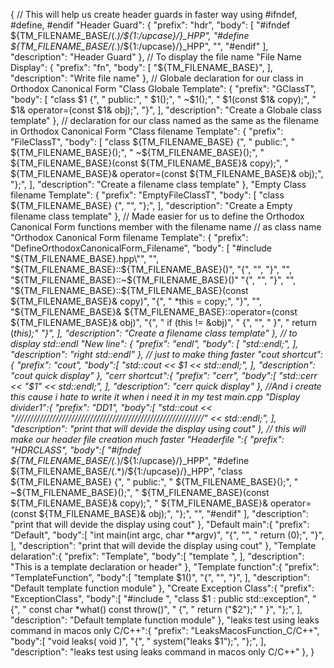 {
	// This will help us create header guards in faster way using #ifndef, #define, #endif
	"Header Guard": {
		"prefix": "hdr",
		"body": [
			"#ifndef ${TM_FILENAME_BASE/(.*)/${1:/upcase}/}_HPP",
			"#define ${TM_FILENAME_BASE/(.*)/${1:/upcase}/}_HPP",
			"",
			"#endif"
		],
		"description": "Header Guard"
	},
	// To display the file name
	"File Name Display": {
		"prefix": "fn",
		"body": [
			"${TM_FILENAME_BASE}",
		],
		"description": "Write file name"
	},
	// Globale declaration for our class in Orthodox Canonical Form
	"Class Globale Template": {
        "prefix": "GClassT",
        "body": [
            "class $1 {",
			"    public:",
            "    	$1();",
            "    	~$1();",
			"    	$1(const $1& copy);",
			"    	$1& operator=(const $1& obj);",
            "}",
        ],
        "description": "Create a Globale class template"
    },
	// declaration for our class named as the same as the filename in Orthodox Canonical Form
	"Class filename Template": {
        "prefix": "FileClassT",
        "body": [
            "class ${TM_FILENAME_BASE} {",
			"    public:",
            "    	${TM_FILENAME_BASE}();",
            "    	~${TM_FILENAME_BASE}();",
			"    	${TM_FILENAME_BASE}(const ${TM_FILENAME_BASE}& copy);",
			"    	${TM_FILENAME_BASE}& operator=(const ${TM_FILENAME_BASE}& obj);",
            "};",
        ],
        "description": "Create a filename class template"
    },
	"Empty Class filename Template": {
        "prefix": "EmptyFileClassT",
        "body": [
            "class ${TM_FILENAME_BASE} {",
			"",
            "};",
        ],
        "description": "Create a Empty filename class template"
    },
	// Made easier for us to define the Orthodox Canonical Form functions member with the filename name
	// as class name
	"Orthodox Canonical Form filename Template": {
        "prefix": "DefineOrthodoxCanonicalForm_Filename",
        "body": [
			"#include \"${TM_FILENAME_BASE}.hpp\"",
			"",
            "${TM_FILENAME_BASE}::${TM_FILENAME_BASE}()",
			"{",
			"",
			"}",
			"",
            "${TM_FILENAME_BASE}::~${TM_FILENAME_BASE}()"
			"{",
			"",
			"}",
			"",
			"${TM_FILENAME_BASE}::${TM_FILENAME_BASE}(const ${TM_FILENAME_BASE}& copy)",
			"{",
			"	*this = copy;",
			"}",
			"",
			"${TM_FILENAME_BASE}& ${TM_FILENAME_BASE}::operator=(const ${TM_FILENAME_BASE}& obj)",
			"{",
			"	if (this != &obj)",
			"	{",
			"",
			"	}",
			"	return (*this);"
			"}",
        ],
        "description": "Create a filename class template"
    },
	// to display std::endl
	"New line": {
		"prefix": "endl",
		"body": [
			"std::endl;",
		],
		"description": "right std::endl"
	},
	// just to make thing faster
	"cout shortcut":{
		"prefix": "cout",
		"body":[
			"std::cout << $1 << std::endl;",
		],
		"description": "cout quick display"
	},
	"cerr shortcut":{
		"prefix": "cerr",
		"body":[
			"std::cerr << \"$1\" << std::endl;",
		],
		"description": "cerr quick display"
	},
	//And i create this cause i hate to write it when i need it in my test main.cpp
	"Display divider1":{
		"prefix": "DD1",
		"body":[
			"std::cout << \"////////////////////////////////////////////////////////////\" << std::endl;",
		],
		"description": "print that will devide the display using cout"
	},
	// this will make our header file creation much faster 
	"Headerfile ":{
		"prefix": "HDRCLASS",
		"body":[
			"#ifndef ${TM_FILENAME_BASE/(.*)/${1:/upcase}/}_HPP",
			"#define ${TM_FILENAME_BASE/(.*)/${1:/upcase}/}_HPP",
			"class ${TM_FILENAME_BASE} {",
			"    public:",
            "    	${TM_FILENAME_BASE}();",
            "    	~${TM_FILENAME_BASE}();",
			"    	${TM_FILENAME_BASE}(const ${TM_FILENAME_BASE}& copy);",
			"    	${TM_FILENAME_BASE}& operator=(const ${TM_FILENAME_BASE}& obj);",
            "};",
			"",
			"#endif"
		],
		"description": "print that will devide the display using cout"
	},
	"Default main":{
		"prefix": "Default",
		"body":[
			"int main(int argc, char **argv)",
			"{",
			"",
			"	return (0);",
			"}",
		],
		"description": "print that will devide the display using cout"
	},
	"Template delaration":{
		"prefix": "Template",
		"body":[
			"template <typename T>",
		],
		"description": "This is a template declaration or header"
	},
	"Template function":{
		"prefix": "TemplateFunction",
		"body":[
			"template <typename T> $1()",
			"{",
			"",
			"}",
		],
		"description": "Default template function module"
	},
	"Create Exception Class":{
		"prefix": "ExceptionClass",
		"body":[
			"#include <exception>",
			"class $1 : public std::exception",
			"{",
			"	const char *what() const throw()",
			"	{",
			"		return (\"$2\");"
			"	}",
			"};",
		],
		"description": "Default template function module"
	},
	"leaks test using leaks command in macos only C/C++":{
		"prefix": "LeaksMacosFunction_C/C++",
		"body":[
			"void leaks( void )",
			"{",
			"	system(\"leaks $1\");",
			"};",
		],
		"description": "leaks test using leaks command in macos only C/C++"
	},
}
